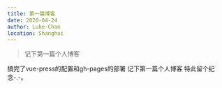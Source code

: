 ```yaml
---
title: 第一篇博客
date: 2020-04-24
author: Luke-Chan
location: Shanghai  
---
```


> 记下第一篇个人博客

搞完了vue-press的配置和gh-pages的部署 记下第一篇个人博客 特此留个纪念-.-。